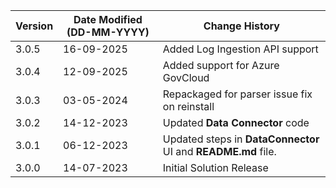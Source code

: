 | **Version** | **Date Modified (DD-MM-YYYY)** | **Change History**                          |
|-------------|--------------------------------|---------------------------------------------|
| 3.0.5       |     16-09-2025                 | Added Log Ingestion API support             |
| 3.0.4       |     12-09-2025                 | Added support for Azure GovCloud |
| 3.0.3       |     03-05-2024                 | Repackaged for parser issue fix on reinstall |
| 3.0.2       |     14-12-2023                 | Updated **Data Connector** code                    |
| 3.0.1       |     06-12-2023                 | Updated steps in **DataConnector** UI and **README.md** file.                     |
| 3.0.0       |     14-07-2023                 | Initial Solution Release                     |
